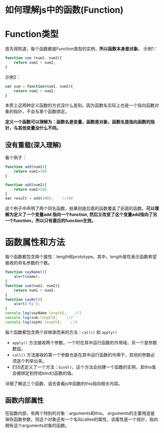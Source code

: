 # 如何理解js中的函数(Function)

# Function类型

首先得知道，每个函数都是Function类型的实例，**所以函数本身是对象**。
示例1：

```js
function sum (num1, num2){
    return sum1 + sum2;  
}
```

示例2：

```javascript
var sum = function(num1, num2){
    return num1 + num2;
}
```

本质上这两种定义函数的方式没什么差别。因为函数名实际上也是一个指向函数对象的指针，不会与某个函数绑定。

**定义一个函数可以理解为：函数名是变量，函数是对象，函数名是指向函数的指针，与其他变量没什么不同。**

## 没有重载(深入理解)

看个例子：

```js
function add(num1){
    return num1+100
}

function add(num2){
    return num2+200
}
var result = add(100);    //300
```

这个例子中声明了两个同名函数，结果则是后面的函数覆盖了前面的函数。**可以理解为定义了一个变量add 指向一个function, 然后又改变了这个变量add指向了另一个function，所以只有最后的function生效。**

# 函数属性和方法

每个函数都包含两个属性：length和prototype。其中，length属性表示函数希望接收的命名参数的个数。

```js
function sayName(){
    alert(name);
}
function sum(num1, num2){
    return num1 + num2;
}
function sayHi(){
    alert('hi');
}
console.log(sayName.length);    //1
console.log(sum.length);    //2
console.log(sayHi.length);    //0
```

每个函数都包含两个非继承而来的方法：`call()` 和 `apply()`

- `apply()` 方法接收两个参数，一个时在其中运行函数的作用域，另一个是参数数组。
- `call()` 方法接收的第一个参数也是在其中运行函数的作用于，其他的参数必须逐个列举出来。
- ES5还定义了一个方法：`bind()`，这个方法会创建一个函数的实例，其this值会被绑定到传给bind()函数的值。

详细了解这三个函数，请去查看js中函数的this指向相关内容。

## 函数内部属性

在函数内部，有两个特别的对象：arguments和this。 arguments的主要用途是保存函数参数，但这个对象还有一个名叫callee的属性，该属性是一个指针，指向拥有这个arguments对象的函数。